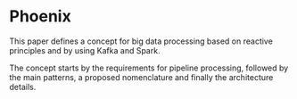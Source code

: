 # Phoenix

This paper defines a concept for big data processing based on reactive principles and by using Kafka and Spark.

The concept starts by the requirements for pipeline processing, followed by the main patterns, a proposed nomenclature and finally the architecture details.
